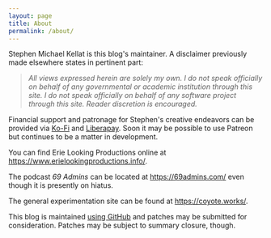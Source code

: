```yaml
---
layout: page
title: About
permalink: /about/
---
```


Stephen Michael Kellat is this blog's maintainer.  A disclaimer previously made elsewhere states in pertinent part:  

>*All views expressed herein are solely my own.  I do not speak officially on behalf of any governmental or academic institution through this site.  I do not speak officially on behalf of any software project through this site.  Reader discretion is encouraged.*  

Financial support and patronage for Stephen's creative endeavors can be provided via [Ko-Fi](https://ko-fi.com/smkellat) and [Liberapay](https://liberapay.com/smkellat).  Soon it may be possible to use Patreon but continues to be a matter in development.

You can find Erie Looking Productions online at <https://www.erielookingproductions.info/>.  

The podcast *69 Admins* can be located at <https://69admins.com/> even though it is presently on hiatus.

The general experimentation site can be found at <https://coyote.works/>.  

This blog is maintained [using GitHub](https://github.com/skellat/new-blog-post-tweety) and patches may be submitted for consideration.  Patches may be subject to summary closure, though.
